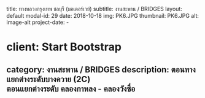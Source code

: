 ---
---
title: ทางหลวงกรุงเทพ ชลบุรี  (มอเตอร์เวย์)
subtitle: งานสะพาน / BRIDGES
layout: default
modal-id: 29
date: 2018-10-18
img: PK6.JPG
thumbnail: PK6.JPG
alt: image-alt
project-date: -
# client: Start Bootstrap
category: งานสะพาน / BRIDGES
description: ตอนทางแยกต่างระดับบางควาย (2C)<br/>ตอนแยกต่างระดับ คลองกาหลง - คลองวังซื่อ
---